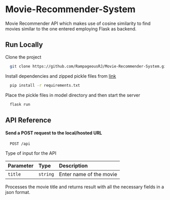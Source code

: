 # Movie-Recommender-System
Movie Recommender API which makes use of cosine similarity to find movies similar to the one entered employing Flask as backend.

## Run Locally

Clone the project

```bash
  git clone https://github.com/RampageousRJ/Movie-Recommender-System.git
```


Install dependencies and zipped pickle files from [link](http://tinyurl.com/pickledFiles)

```bash
  pip install -r requirements.txt
```

Place the pickle files in model directory and then start the server

```bash
  flask run
```


## API Reference

#### Send a POST request to the local/hosted URL

```
  POST /api
````

Type of input for the API 

| Parameter | Type     | Description                       |
| :-------- | :------- | :-------------------------------- |
| `title`      | `string` | Enter name of the movie|

Processes the movie title and returns result with all the necessary fields in a json format.


